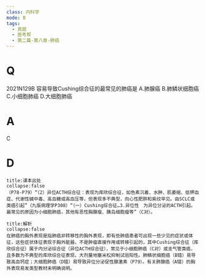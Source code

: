 ```yaml
---
class: 内科学
mode: B
tags:
  - 真题
  - 医考帮
  - 第二篇-第八章-肺癌
---
```


# Q
2021N129B 容易导致Cushing综合征的最常见的肺癌是
A.肺腺癌
B.肺鳞状细胞癌
C.小细胞肺癌
D.大细胞肺癌

# A
C
# D
```ad-note
title:课本出处
collapse:false
（P78-P79）“（2）异位ACTH综合征：表现为库欣综合征，如色素沉着、水肿、肌萎缩、低钾血症、代谢性碱中毒、高血糖或高血压等，但表现多不典型，向心性肥胖和紫纹罕见。由SCLC或类癌引起”（九版病理学P308）“（一）Cushing综合征…3.异位性　为异位分泌的ACTH引起。最常见的原因为小细胞肺癌，其他有恶性胸腺瘤、胰岛细胞瘤等”（C对）。
```

```ad-summary
title:解析
collapse:false
在肺癌的胸外表现是指肺癌非转移性的胸外表现，即有些肺癌患者可出现一些少见的症状或体征，这些症状体征表现于胸外脏器，不是肿瘤直接作用或转移引起的，其中Cushing综合征（库欣综合征）属于内分泌综合征（异位ACTH综合征），常见于小细胞肺癌（C对）或支气管类癌，且多数为不典型的库欣综合征表现，大剂量地塞米松抑制试验阳性。肺鳞状细胞癌（B错）易导致高血钙症；大细胞肺癌（D错）易导致异位分泌促性腺激素（P79）。有关肺腺癌（A错）的胸外表现易发类型教材未明确说明。
```

